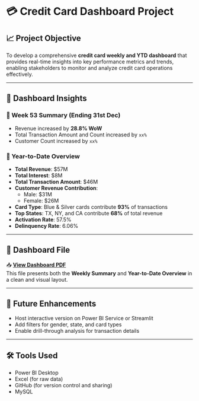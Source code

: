 # 💳 Credit Card Dashboard Project

## 📈 Project Objective
To develop a comprehensive **credit card weekly and YTD dashboard** that provides real-time insights into key performance metrics and trends, enabling stakeholders to monitor and analyze credit card operations effectively.

---

## 🧠 Dashboard Insights

### 🔹 Week 53 Summary (Ending 31st Dec)
- Revenue increased by **28.8% WoW**
- Total Transaction Amount and Count increased by `xx%`
- Customer Count increased by `xx%`

### 🔹 Year-to-Date Overview
- **Total Revenue**: $57M  
- **Total Interest**: $8M  
- **Total Transaction Amount**: $46M  
- **Customer Revenue Contribution**:
  - Male: $31M
  - Female: $26M
- **Card Type**: Blue & Silver cards contribute **93%** of transactions  
- **Top States**: TX, NY, and CA contribute **68%** of total revenue  
- **Activation Rate**: 57.5%  
- **Delinquency Rate**: 6.06%

---

## 📄 Dashboard File

📥 **[View Dashboard PDF](./credit_card_financials_-_customer_report.pdf)**  
This file presents both the **Weekly Summary** and **Year-to-Date Overview** in a clean and visual layout.

---

## 🚀 Future Enhancements
- Host interactive version on Power BI Service or Streamlit
- Add filters for gender, state, and card types
- Enable drill-through analysis for transaction details

---

## 🛠️ Tools Used
- Power BI Desktop
- Excel (for raw data)
- GitHub (for version control and sharing)
- MySQL
